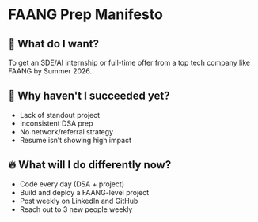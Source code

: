 # FAANG Prep Manifesto

## 🎯 What do I want?
To get an SDE/AI internship or full-time offer from a top tech company like FAANG by Summer 2026.

## 🚧 Why haven't I succeeded yet?
- Lack of standout project
- Inconsistent DSA prep
- No network/referral strategy
- Resume isn’t showing high impact

## 🔥 What will I do differently now?
- Code every day (DSA + project)
- Build and deploy a FAANG-level project
- Post weekly on LinkedIn and GitHub
- Reach out to 3 new people weekly
